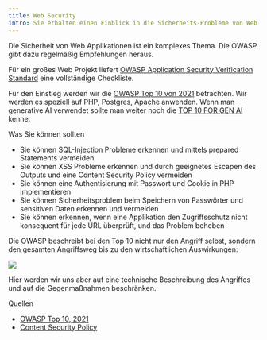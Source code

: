 ```yaml
---
title: Web Security
intro: Sie erhalten einen Einblick in die Sicherheits-Probleme von Web-Applikationen.
---
```


Die Sicherheit von Web Applikationen ist ein komplexes Thema.
Die OWASP gibt dazu regelmäßig Empfehlungen heraus.

Für ein großes Web Projekt liefert [OWASP Application Security Verification Standard](https://github.com/OWASP/ASVS/blob/master/4.0/OWASP%20Application%20Security%20Verification%20Standard%204.0.2-de.pdf) eine vollständige Checkliste.


Für den Einstieg werden wir  die [OWASP Top 10 von 2021](https://owasp.org/Top10/)
betrachten. Wir werden es speziell auf PHP, Postgres, Apache anwenden. Wenn man generative AI
verwendet sollte man weiter noch die [TOP 10 FOR GEN AI](https://genai.owasp.org/llm-top-10/) kenne.

Was Sie können sollten

- Sie können SQL-Injection Probleme erkennen und mittels prepared Statements vermeiden
- Sie können XSS Probleme erkennen und durch geeignetes Escapen des Outputs und eine Content Security Policy vermeiden
- Sie können eine Authentisierung mit Passwort und Cookie in PHP implementieren
- Sie können Sicherheitsproblem beim Speichern von Passwörter und sensitiven Daten erkennen und vermeiden
- Sie können erkennen, wenn eine Applikation den Zugriffsschutz nicht konsequent für jede URL überprüft, und das Problem beheben

Die OWASP beschreibt bei den Top 10 nicht nur den Angriff selbst, sondern den gesamten Angriffsweg bis
zu den wirtschaftlichen Auswirkungen:

![](/images/security/angriffswege.png)

Hier werden wir uns aber auf eine technische Beschreibung des Angriffes und
auf die Gegenmaßnahmen beschränken.

Quellen

- [OWASP Top 10, 2021](https://owasp.org/Top10/)
- [Content Security Policy](https://developer.mozilla.org/en-US/docs/Web/HTTP/CSP)
